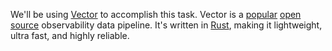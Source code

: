 We'll be using [Vector] to accomplish this task. Vector is a [popular][stargazers] [open source][repo] observability data pipeline. It's written in [Rust], making it lightweight, ultra fast, and highly reliable.

[repo]: https://github.com/timberio/vector
[rust]: https://rust-lang.org
[stargazers]: https://github.com/timberio/vector/stargazers
[vector]: /
